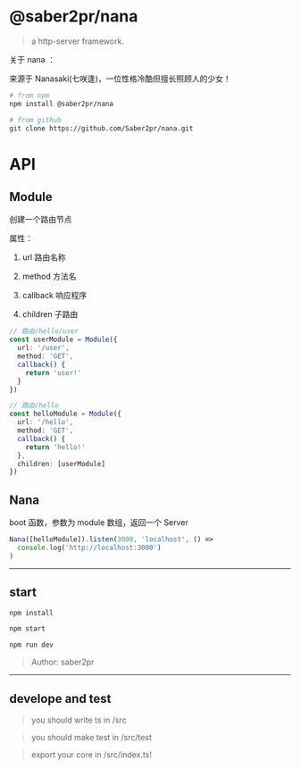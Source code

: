 # @saber2pr/nana

> a http-server framework.

关于 nana ：

来源于 Nanasaki(七咲逢)，一位性格冷酷但擅长照顾人的少女！

```bash
# from npm
npm install @saber2pr/nana

# from github
git clone https://github.com/Saber2pr/nana.git
```

# API

## Module

创建一个路由节点

属性：

1. url 路由名称

2. method 方法名

3. callback 响应程序

4. children 子路由

```ts
// 路由/hello/user
const userModule = Module({
  url: '/user',
  method: 'GET',
  callback() {
    return 'user!'
  }
})

// 路由/hello
const helloModule = Module({
  url: '/hello',
  method: 'GET',
  callback() {
    return 'hello!'
  },
  children: [userModule]
})
```

## Nana

boot 函数，参数为 module 数组，返回一个 Server

```ts
Nana([helloModule]).listen(3000, 'localhost', () =>
  console.log('http://localhost:3000')
)
```

---

## start

```bash
npm install
```

```bash
npm start

npm run dev

```

> Author: saber2pr

---

## develope and test

> you should write ts in /src

> you should make test in /src/test

> export your core in /src/index.ts!
